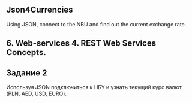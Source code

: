 ## Json4Currencies
Using JSON, connect to the NBU and find out the current exchange rate.
## 6. Web-services 4. REST Web Services Concepts.

## Задание 2

Используя JSON подключиться к НБУ и узнать текущий курс валют (PLN, AED, USD, EURO).
